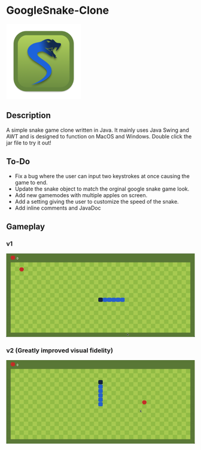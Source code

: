 # GoogleSnake-Clone
<img src="https://github.com/mmtawous/GoogleSnake-Clone/raw/main/Snake/assets/snake_icon.png" width="200" height="200">

## Description
A simple snake game clone written in Java. It mainly uses Java Swing and AWT and is designed to function on MacOS and Windows. Double click the jar file to try it out!

## To-Do
- Fix a bug where the user can input two keystrokes at once causing the game to end.
- Update the snake object to match the orginal google snake game look.
- Add new gamemodes with multiple apples on screen.
- Add a setting giving the user to customize the speed of the snake.
- Add inline comments and JavaDoc

## Gameplay
### v1
![Snake gameplay v1](https://github.com/mmtawous/GoogleSnake-Clone/raw/main/Snake/assets/gameplay_v1.gif)

### v2 (Greatly improved visual fidelity)
![Snake gameplay v2](https://github.com/mmtawous/GoogleSnake-Clone/raw/main/Snake/assets/gameplay_v2.gif)

